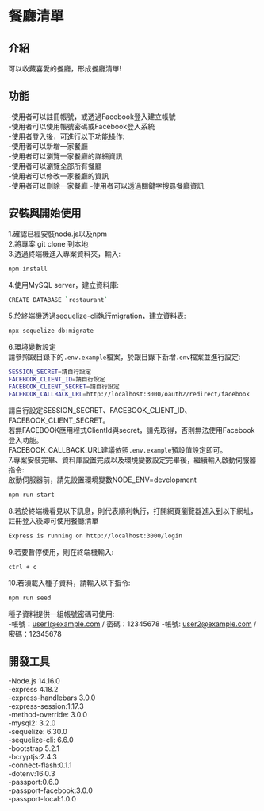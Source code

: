 # 餐廳清單

## 介紹
可以收藏喜愛的餐廳，形成餐廳清單!

## 功能
-使用者可以註冊帳號，或透過Facebook登入建立帳號  
-使用者可以使用帳號密碼或Facebook登入系統  
-使用者登入後，可進行以下功能操作:  
  -使用者可以新增一家餐廳  
  -使用者可以瀏覽一家餐廳的詳細資訊  
  -使用者可以瀏覽全部所有餐廳  
  -使用者可以修改一家餐廳的資訊  
  -使用者可以刪除一家餐廳
  -使用者可以透過關鍵字搜尋餐廳資訊    


## 安裝與開始使用
1.確認已經安裝node.js以及npm  
2.將專案 git clone 到本地  
3.透過終端機進入專案資料夾，輸入:  
```bash
npm install
```
4.使用MySQL server，建立資料庫:  
``` bash
CREATE DATABASE `restaurant`
```
5.於終端機透過sequelize-cli執行migration，建立資料表:  
```bash
npx sequelize db:migrate
```
6.環境變數設定  
請參照跟目錄下的`.env.example`檔案，於跟目錄下新增`.env`檔案並進行設定:  
```bash
SESSION_SECRET=請自行設定
FACEBOOK_CLIENT_ID=請自行設定
FACEBOOK_CLIENT_SECRET=請自行設定
FACEBOOK_CALLBACK_URL=http://localhost:3000/oauth2/redirect/facebook
```
請自行設定SESSION_SECRET、FACEBOOK_CLIENT_ID、FACEBOOK_CLIENT_SECRET。  
若無FACEBOOK應用程式ClientId與secret，請先取得，否則無法使用Facebook登入功能。  
FACEBOOK_CALLBACK_URL建議依照`.env.example`預設值設定即可。  
7.專案安裝完畢、資料庫設置完成以及環境變數設定完畢後，繼續輸入啟動伺服器指令:  
啟動伺服器前，請先設置環境變數NODE_ENV=development  
```bash
npm run start
```
8.若於終端機看見以下訊息，則代表順利執行，打開網頁瀏覽器進入到以下網址，註冊登入後即可使用餐廳清單  
```bash
Express is running on http://localhost:3000/login
```
9.若要暫停使用，則在終端機輸入:
```bash
ctrl + c
```
10.若須載入種子資料，請輸入以下指令:
```bash
npm run seed
```
種子資料提供一組帳號密碼可使用:  
  -帳號：user1@example.com / 密碼：12345678
  -帳號: user2@example.com / 密碼：12345678

## 開發工具
-Node.js 14.16.0\
-express 4.18.2\
-express-handlebars 3.0.0\
-express-session:1.17.3\
-method-override: 3.0.0\
-mysql2: 3.2.0\
-sequelize: 6.30.0\
-sequelize-cli: 6.6.0\
-bootstrap 5.2.1\
-bcryptjs:2.4.3\
-connect-flash:0.1.1\
-dotenv:16.0.3\
-passport:0.6.0\
-passport-facebook:3.0.0\
-passport-local:1.0.0